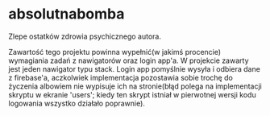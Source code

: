 # absolutnabomba
Zlepe ostatków zdrowia psychicznego autora.

Zawartość tego projektu powinna wypełnić(w jakimś procencie) wymagiania zadań z nawigatorów oraz login app'a.
W projekcie zawarty jest jeden nawigator typu stack.
Login app pomyślnie wysyła i odbiera dane z firebase'a, aczkolwiek implementacja pozostawia sobie trochę do życzenia albowiem nie wypisuje ich na stronie(błąd polega na implementacji skryptu w ekranie 'users'; kiedy ten skrypt istniał w pierwotnej wersji kodu logowania wszystko działało poprawnie).
